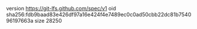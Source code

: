 version https://git-lfs.github.com/spec/v1
oid sha256:fdb9baad83e426df97a16e424f4e7489ec0c0ad50cbb22dc81b754096197663a
size 28250
